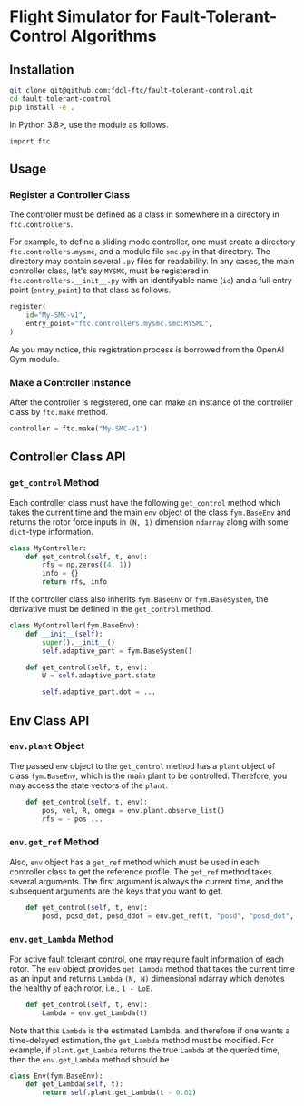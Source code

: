 # Flight Simulator for Fault-Tolerant-Control Algorithms

## Installation

```bash
git clone git@github.com:fdcl-ftc/fault-tolerant-control.git
cd fault-tolerant-control
pip install -e .
```

In Python 3.8>, use the module as follows.
```
import ftc
```

## Usage

### Register a Controller Class

The controller must be defined as a class in somewhere in a directory in `ftc.controllers`.

For example, to define a sliding mode controller, one must create a directory `ftc.controllers.mysmc`, and a module file `smc.py` in that directory.
The directory may contain several `.py` files for readability.
In any cases, the main controller class, let's say `MYSMC`, must be registered in `ftc.controllers.__init__.py` with an identifyable name (`id`) and a full entry point (`entry_point`) to that class as follows.

```python
register(
    id="My-SMC-v1",
    entry_point="ftc.controllers.mysmc.smc:MYSMC",
)
```

As you may notice, this registration process is borrowed from the OpenAI Gym module.

### Make a Controller Instance

After the controller is registered, one can make an instance of the controller class by `ftc.make` method.

```python
controller = ftc.make("My-SMC-v1")
```

## Controller Class API

### `get_control` Method

Each controller class must have the following `get_control` method which takes the current time and the main `env` object of the class `fym.BaseEnv` and returns the rotor force inputs in `(N, 1)` dimension `ndarray` along with some `dict`-type information.

```python
class MyController:
    def get_control(self, t, env):
        rfs = np.zeros((4, 1))
        info = {}
        return rfs, info
```

If the controller class also inherits `fym.BaseEnv` or `fym.BaseSystem`, the derivative must be defined in the `get_control` method.

```python
class MyController(fym.BaseEnv):
    def __init__(self):
        super().__init__()
        self.adaptive_part = fym.BaseSystem()

    def get_control(self, t, env):
        W = self.adaptive_part.state

        self.adaptive_part.dot = ...
```

## Env Class API

### `env.plant` Object

The passed `env` object to the `get_control` method has a `plant` object of class `fym.BaseEnv`, which is the main plant to be controlled.
Therefore, you may access the state vectors of the `plant`.

```python
    def get_control(self, t, env):
        pos, vel, R, omega = env.plant.observe_list()
        rfs = - pos ... 
```

### `env.get_ref` Method

Also, `env` object has a `get_ref` method which must be used in each controller class to get the reference profile.
The `get_ref` method takes several arguments.
The first argument is always the current time, and the subsequent arguments are the keys that you want to get.

```python
    def get_control(self, t, env):
        posd, posd_dot, posd_ddot = env.get_ref(t, "posd", "posd_dot", "posd_ddot")
```

### `env.get_Lambda` Method

For active fault tolerant control, one may require fault information of each rotor.
The `env` object provides `get_Lambda` method that takes the current time as an input and returns `Lambda` `(N, N)` dimensional ndarray which denotes the healthy of each rotor, i.e., `1 - LoE`.

```python
    def get_control(self, t, env):
        Lambda = env.get_Lambda(t)
```

Note that this `Lambda` is the estimated Lambda, and therefore if one wants a time-delayed estimation, the `get_Lambda` method must be modified.
For example, if `plant.get_Lambda` returns the true `Lambda` at the queried time, then the `env.get_Lambda` method should be

```python
class Env(fym.BaseEnv):
    def get_Lambda(self, t):
        return self.plant.get_Lambda(t - 0.02)
```
